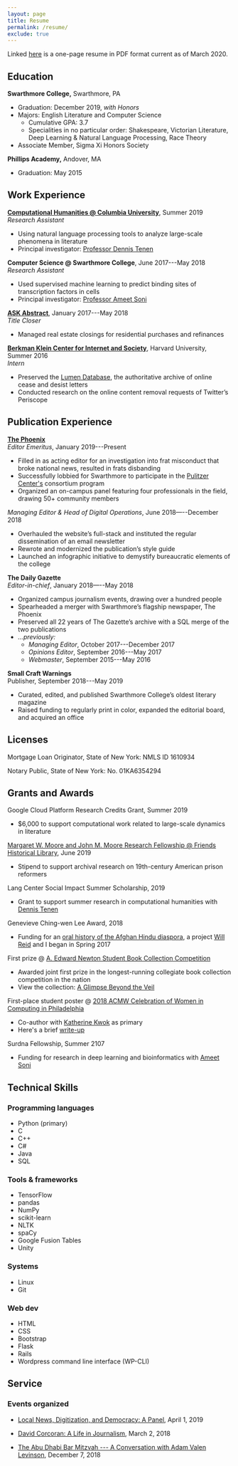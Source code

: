 ```yaml
---
layout: page
title: Resume
permalink: /resume/
exclude: true
---
```

Linked [here](/assets/kakkar_resume.pdf) is a one-page resume in PDF format current as of March 2020.

## Education

**Swarthmore College,** Swarthmore, PA

+ Graduation: December 2019, *with Honors*
+ Majors: English Literature and Computer Science
  + Cumulative GPA: 3.7
  + Specialities in no particular order: Shakespeare, Victorian Literature, Deep Learning & Natural Language Processing, Race Theory
+ Associate Member, Sigma Xi Honors Society

**Phillips Academy,** Andover, MA

+ Graduation: May 2015

## Work Experience

**[Computational Humanities @ Columbia University](https://xpmethod.plaintext.in/)**, Summer 2019  
*Research Assistant*

+ Using natural language processing tools to analyze large-scale phenomena in literature
+ Principal investigator: [Professor Dennis Tenen](https://denten.plaintext.in)

**Computer Science @ Swarthmore College**, June 2017---May 2018  
*Research Assistant*

+ Used supervised machine learning to predict binding sites of transcription factors in cells
+ Principal investigator: [Professor Ameet Soni](https://www.cs.swarthmore.edu/~soni/)

**[ASK Abstract](http://searchmytitle.com/)**, January 2017---May 2018  
*Title Closer*

+ Managed real estate closings for residential purchases and refinances

**[Berkman Klein Center for Internet and Society](https://cyber.harvard.edu)**, Harvard University, Summer 2016  
*Intern*

+ Preserved the [Lumen Database](https://lumendatabase.org), the authoritative archive of online cease and desist letters
+ Conducted research on the online content removal requests of Twitter’s Periscope

## Publication Experience

**[The Phoenix](https://swarthmorephoenix.com)**  
*Editor Emeritus*, January 2019---Present

+ Filled in as acting editor for an investigation into frat misconduct that broke national news, resulted in frats disbanding
+ Successfully lobbied for Swarthmore to participate in the [Pulitzer Center's](https://pulitzercenter.org/) consortium program
+ Organized an on-campus panel featuring four professionals in the field, drawing 50+ community members

*Managing Editor & Head of Digital Operations*, June 2018—--December 2018

+ Overhauled the website’s full-stack and instituted the regular dissemination of an email newsletter
+ Rewrote and modernized the publication’s style guide
+ Launched an infographic initiative to demystify bureaucratic elements of the college  

**The Daily Gazette**  
*Editor-in-chief*, January 2018—--May 2018

+ Organized campus journalism events, drawing over a hundred people
+ Spearheaded a merger with Swarthmore’s flagship newspaper, The Phoenix
+ Preserved all 22 years of The Gazette’s archive with a SQL merge of the two publications
+ *...previously:*  
  + *Managing Editor*, October 2017---December 2017  
  + *Opinions Editor*, September 2016---May 2017  
  + *Webmaster*, September 2015---May 2016  

**Small Craft Warnings**  
Publisher, September 2018---May 2019

+ Curated, edited, and published Swarthmore College’s oldest literary magazine
+ Raised funding to regularly print in color, expanded the editorial board, and acquired an office

## Licenses

Mortgage Loan Originator, State of New York: NMLS ID 1610934

Notary Public, State of New York: No. 01KA6354294

## Grants and Awards

Google Cloud Platform Research Credits Grant, Summer 2019

+ $6,000 to support computational work related to large-scale dynamics in literature

[Margaret W. Moore and John M. Moore Research Fellowship @ Friends Historical Library](https://www.swarthmore.edu/library/peace/peacewebsite/scpcWebsite/Documents/MooreFellowship.htm), June 2019

+ Stipend to support archival research on 19th-century American prison reformers

Lang Center Social Impact Summer Scholarship, 2019

+ Grant to support summer research in computational humanities with [Dennis Tenen](https://denten.plaintext.in) 

Genevieve Ching-wen Lee Award, 2018

+ Funding for an [oral history of the Afghan Hindu diaspora](/oral_history.html), a project [Will Reid](https://willreidradio.com) and I began in Spring 2017

First prize @ [A. Edward Newton Student Book Collection Competition](http://bookaward.swarthmore.edu/)

+ Awarded joint first prize in the longest-running collegiate book collection competition in the nation
+ View the collection: [A Glimpse Beyond the Veil](/assets/kakkar_newton.pdf)

First-place student poster @ [2018 ACMW Celebration of Women in Computing in Philadelphia](https://nvite.com/PHICWIC2018/npvpyg)

+ Co-author with [Katherine Kwok](https://www.linkedin.com/in/katherine-kwok-bb4213a9/) as primary
+ Here's a brief [write-up](https://www.swarthmore.edu/computer-science/2018-acmw-celebration-women-computing)

Surdna Fellowship, Summer 2107

+ Funding for research in deep learning and bioinformatics with [Ameet Soni](https://www.cs.swarthmore.edu/~soni/)

## Technical Skills

### Programming languages

+ Python (primary)
+ C
+ C++
+ C#
+ Java
+ SQL

### Tools & frameworks

+ TensorFlow
+ pandas
+ NumPy
+ scikit-learn
+ NLTK
+ spaCy
+ Google Fusion Tables
+ Unity


### Systems

+ Linux
+ Git

### Web dev

+ HTML
+ CSS
+ Bootstrap
+ Flask
+ Rails
+ Wordpress command line interface (WP-CLI)

## Service

### Events organized

+ [Local News, Digitization, and Democracy: A Panel](https://www.facebook.com/events/656025171504441/), April 1, 2019

+ [David Corcoran: A Life in Journalism](https://www.facebook.com/events/1996751510593419/), March 2, 2018

+ [The Abu Dhabi Bar Mitzvah --- A Conversation with Adam Valen Levinson](https://www.facebook.com/events/193074877921303/), December 7, 2018
